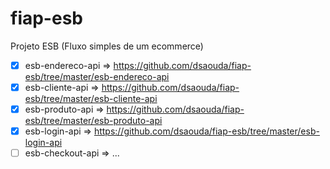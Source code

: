 # fiap-esb

Projeto ESB (Fluxo simples de um ecommerce)

- [x] esb-endereco-api 	=> https://github.com/dsaouda/fiap-esb/tree/master/esb-endereco-api
- [x] esb-cliente-api	=> https://github.com/dsaouda/fiap-esb/tree/master/esb-cliente-api
- [x] esb-produto-api 	=> https://github.com/dsaouda/fiap-esb/tree/master/esb-produto-api
- [x] esb-login-api		=> https://github.com/dsaouda/fiap-esb/tree/master/esb-login-api
- [ ] esb-checkout-api	=> ...